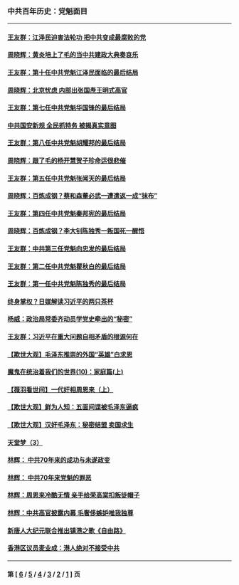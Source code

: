 ### 中共百年历史：党魁面目
---
#### [王友群：江泽民迫害法轮功 把中共变成最腐败的党](../../pages/nf1176107/n12947347.md?05200430) 
#### [周晓辉：黄炎培上了毛的当中共建政大典奏哀乐](../../pages/nf1176107/n12942780.md?05200430) 
#### [王友群：第十任中共党魁江泽民面临的最后结局](../../pages/nf1176107/n12933748.md?05200430) 
#### [周晓辉：北京忧虑 内部出张国焘王明式高官](../../pages/nf1176107/n12931709.md?05200430) 
#### [王友群：第七任中共党魁华国锋的最后结局](../../pages/nf1176107/n12918457.md?05200430) 
#### [中共国安新规 全民抓特务 被揭真实意图](../../pages/nf1176107/n12911615.md?05200430) 
#### [王友群：第八任中共党魁胡耀邦的最后结局](../../pages/nf1176107/n12902918.md?05200430) 
#### [周晓辉：跟了毛的杨开慧贺子珍命运很悲催](../../pages/nf1176107/n12877804.md?05200430) 
#### [王友群：第五任中共党魁张闻天的最后结局](../../pages/nf1176107/n12865420.md?05200430) 
#### [周晓辉：百炼成钢？蔡和森董必武一遭遣返一成“抹布”](../../pages/nf1176107/n12854806.md?05200430) 
#### [王友群：第四任中共党魁秦邦宪的最后结局](../../pages/nf1176107/n12855290.md?05200430) 
#### [周晓辉：百炼成钢？李大钊陈独秀一叛国死一醒悟](../../pages/nf1176107/n12847981.md?05200430) 
#### [王友群：中共第三任党魁向忠发的最后结局](../../pages/nf1176107/n12840390.md?05200430) 
#### [王友群：第二任中共党魁瞿秋白的最后结局](../../pages/nf1176107/n12824710.md?05200430) 
#### [王友群：第一任中共党魁陈独秀的最后结局](../../pages/nf1176107/n12809869.md?05200430) 
#### [终身掌权？日媒解读习近平的两只茶杯](../../pages/nf1176107/n12805064.md?05200430) 
#### [杨威：政治局常委齐动员学党史牵出的“秘密”](../../pages/nf1176107/n12764642.md?05200430) 
#### [王友群：习近平在重大问题自相矛盾的根源何在](../../pages/nf1176107/n12499563.md?05200430) 
#### [【欺世大观】毛泽东推崇的外国“英雄”白求恩](../../pages/nf1176107/n12362005.md?05200430) 
#### [魔鬼在统治着我们的世界(10)：家庭篇(上)](../../pages/nf1176107/n10435448.md?05200430) 
#### [【薇羽看世间】一代奸相周恩来（上）](../../pages/nf1176107/n12401109.md?05200430) 
#### [【欺世大观】鲜为人知：五面间谍被毛泽东逼疯](../../pages/nf1176107/n12358513.md?05200430) 
#### [【欺世大观】汉奸毛泽东：秘密结盟 卖国求生](../../pages/nf1176107/n12356888.md?05200430) 
#### [天堂梦（3）](../../pages/nf1176107/n11798321.md?05200430) 
#### [林辉： 中共70年来的成功与未遂政变](../../pages/nf1176107/n11559430.md?05200430) 
#### [林辉： 中共70年来党魁的罪恶](../../pages/nf1176107/n11555284.md?05200430) 
#### [林辉：周恩来冷酷无情 亲手给荣高棠扣叛徒帽子](../../pages/nf1176107/n11428903.md?05200430) 
#### [林辉：中共高官披露内幕 毛奢侈嫉妒唯我独尊](../../pages/nf1176107/n11403595.md?05200430) 
#### [新唐人大纪元联合推出镇港之歌《自由路》](../../pages/nf1176107/n11358327.md?05200430) 
#### [香港区议员麦业成：港人绝对不接受中共](../../pages/nf1176107/n11357422.md?05200430) 

---
#### 第 [ [6](./6.md?05200430) / [5](./5.md?05200430) / [4](./4.md?05200430) / [3](./3.md?05200430) / [2](./2.md?05200430) / [1](./1.md?05200430) ] 页
